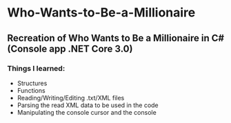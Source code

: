 # Who-Wants-to-Be-a-Millionaire
## Recreation of Who Wants to Be a Millionaire in C# (Console app .NET Core 3.0)
### Things I learned:
  - Structures
  - Functions
  - Reading/Writing/Editing .txt/XML files
  - Parsing the read XML data to be used in the code
  - Manipulating the console cursor and the console
